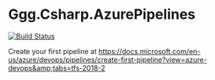 # Ggg.Csharp.AzurePipelines

[![Build Status](https://dev.azure.com/AzurePipelinesIntro1/create-first-pipeline/_apis/build/status/reyou.Ggg.Csharp.AzurePipelines?branchName=master)](https://dev.azure.com/AzurePipelinesIntro1/create-first-pipeline/_build/latest?definitionId=1&branchName=master)

Create your first pipeline at https://docs.microsoft.com/en-us/azure/devops/pipelines/create-first-pipeline?view=azure-devops&amp;tabs=tfs-2018-2
